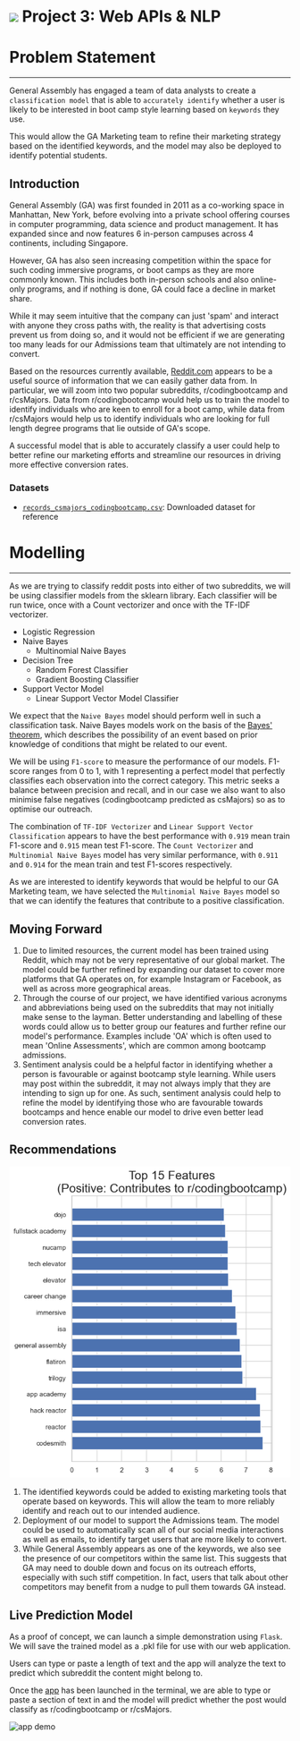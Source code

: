 # ![](https://ga-dash.s3.amazonaws.com/production/assets/logo-9f88ae6c9c3871690e33280fcf557f33.png) Project 3: Web APIs & NLP

# Problem Statement
---
General Assembly has engaged a team of data analysts to create a `classification model` that is able to `accurately identify` whether a user is likely to be interested in boot camp style learning based on `keywords` they use. 

This would allow the GA Marketing team to refine their marketing strategy based on the identified keywords, and the model may also be deployed to identify potential students.

## Introduction
General Assembly (GA) was first founded in 2011 as a co-working space in Manhattan, New York, before evolving into a private school offering courses in computer programming, data science and product management. It has expanded since and now features 6 in-person campuses across 4 continents, including Singapore.

However, GA has also seen increasing competition within the space for such coding immersive programs, or boot camps as they are more commonly known. This includes both in-person schools and also online-only programs, and if nothing is done, GA could face a decline in market share.

While it may seem intuitive that the company can just 'spam' and interact with anyone they cross paths with, the reality is that advertising costs prevent us from doing so, and it would not be efficient if we are generating too many leads for our Admissions team that ultimately are not intending to convert.

Based on the resources currently available, [Reddit.com](https://www.reddit.com) appears to be a useful source of information that we can easily gather data from. In particular, we will zoom into two popular subreddits, r/codingbootcamp and r/csMajors. Data from r/codingbootcamp would help us to train the model to identify individuals who are keen to enroll for a boot camp, while data from r/csMajors would help us to identify individuals who are looking for full length degree programs that lie outside of GA's scope. 

A successful model that is able to accurately classify a user could help to better refine our marketing efforts and streamline our resources in driving more effective conversion rates.

### Datasets

* [`records_csmajors_codingbootcamp.csv`](./data/records_csmajors_codingbootcamp): Downloaded dataset for reference

# Modelling
---
As we are trying to classify reddit posts into either of two subreddits, we will be using classifier models from the sklearn library. Each classifier will be run twice, once with a Count vectorizer and once with the TF-IDF vectorizer.

- Logistic Regression
- Naive Bayes
    - Multinomial Naive Bayes
- Decision Tree
    - Random Forest Classifier 
    - Gradient Boosting Classifier
- Support Vector Model
    - Linear Support Vector Model Classifier

We expect that the `Naive Bayes` model should perform well in such a classification task. Naive Bayes models work on the basis of the [Bayes' theorem](https://en.wikipedia.org/wiki/Bayes%27_theorem), which describes the possibility of an event based on prior knowledge of conditions that might be related to our event.

We will be using `F1-score` to measure the performance of our models. F1-score ranges from 0 to 1, with 1 representing a perfect model that perfectly classifies each observation into the correct category. This metric seeks a balance between precision and recall, and in our case we also want to also minimise false negatives (codingbootcamp predicted as csMajors) so as to optimise our outreach.

The combination of `TF-IDF Vectorizer` and `Linear Support Vector Classification` appears to have the best performance with `0.919` mean train F1-score and `0.915` mean test F1-score. The `Count Vectorizer` and `Multinomial Naive Bayes` model has very similar performance, with `0.911` and `0.914` for the mean train and test F1-scores respectively.

As we are interested to identify keywords that would be helpful to our GA Marketing team, we have selected the `Multinomial Naive Bayes` model so that we can identify the features that contribute to a positive classification.

## Moving Forward

1. Due to limited resources, the current model has been trained using Reddit, which may not be very representative of our global market. The model could be further refined by expanding our dataset to cover more platforms that GA operates on, for example Instagram or Facebook, as well as across more geographical areas.
1. Through the course of our project, we have identified various acronyms and abbreviations being used on the subreddits that may not initially make sense to the layman. Better understanding and labelling of these words could allow us to better group our features and further refine our model's performance. Examples include 'OA' which is often used to mean 'Online Assessments', which are common among bootcamp admissions.
1. Sentiment analysis could be a helpful factor in identifying whether a person is favourable or against bootcamp style learning. While users may post within the subreddit, it may not always imply that they are intending to sign up for one. As such, sentiment analysis could help to refine the model by identifying those who are favourable towards bootcamps and hence enable our model to drive even better lead conversion rates.

## Recommendations

![key features](./images/features.png)

1. The identified keywords could be added to existing marketing tools that operate based on keywords. This will allow the team to more reliably identify and reach out to our intended audience.
1. Deployment of our model to support the Admissions team. The model could be used to automatically scan all of our social media interactions as well as emails, to identify target users that are more likely to convert.
1. While General Assembly appears as one of the keywords, we also see the presence of our competitors within the same list. This suggests that GA may need to double down and focus on its outreach efforts, especially with such stiff competition. In fact, users that talk about other competitors may benefit from a nudge to pull them towards GA instead. 

## Live Prediction Model
As a proof of concept, we can launch a simple demonstration using `Flask`. We will save the trained model as a .pkl file for use with our web application.

Users can type or paste a length of text and the app will analyze the text to predict which subreddit the content might belong to.

Once the [app](../app/app.py) has been launched in the terminal, we are able to type or paste a section of text in and the model will predict whether the post would classify as r/codingbootcamp or r/csMajors.

![app demo](../images/app_demo.png)